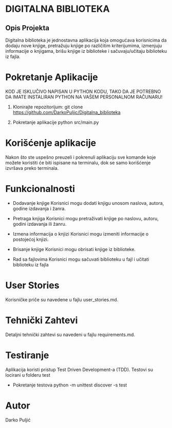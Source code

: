 # DIGITALNA BIBLIOTEKA
## Opis Projekta
Digitalna biblioteka je jednostavna aplikacija koja omogućava korisnicima da dodaju nove knjige, pretražuju knjige po različitim kriterijumima, izmenjuju informacije o knjigama, brišu knjige iz biblioteke i sačuvaju/učitaju biblioteku iz fajla.

# Pokretanje Aplikacije

KOD JE ISKLUČIVO NAPISAN U PYTHON KODU, TAKO DA JE POTREBNO DA IMATE INSTALIRAN PYTHON NA VAŠEM PERSONALNOM RAČUNARU!

1. Klonirajte repozitorijum:
   git clone https://github.com/DarkoPuljic/Digitalna_biblioteka

2. Pokretanje aplikacije
   python src/main.py

# Korišćenje aplikacije

Nakon što ste uspešno preuzeli i pokrenuli aplikaciju sve komande koje možete koristiti će biti ispisane na terminalu, dok se samo korišćenje izvršava preko terminala.

# Funkcionalnosti
* Dodavanje knjige
  Korisnici mogu dodati knjigu unosom naslova, autora, godine izdavanja i žanra.

* Pretraga knjiga
  Korisnici mogu pretraživati knjige po naslovu, autoru, godini izdavanja ili žanru.
  
* Izmena informacija o knjizi
  Korisnici mogu izmeniti informacije o postojećoj knjizi.

* Brisanje knjige
  Korisnici mogu obrisati knjige iz biblioteke.

* Rad sa fajlovima
  Korisnici mogu sačuvati biblioteku u fajl i učitati biblioteku iz fajla

# User Stories
Korisničke priče su navedene u fajlu user_stories.md.

# Tehnički Zahtevi
Detaljni tehnički zahtevi su navedeni u fajlu requirements.md.

# Testiranje
Aplikacija koristi pristup Test Driven Development-a (TDD). Testovi su locirani u folderu test

* Pokretanje testova
python -m unittest discover -s test

# Autor
Darko Puljić